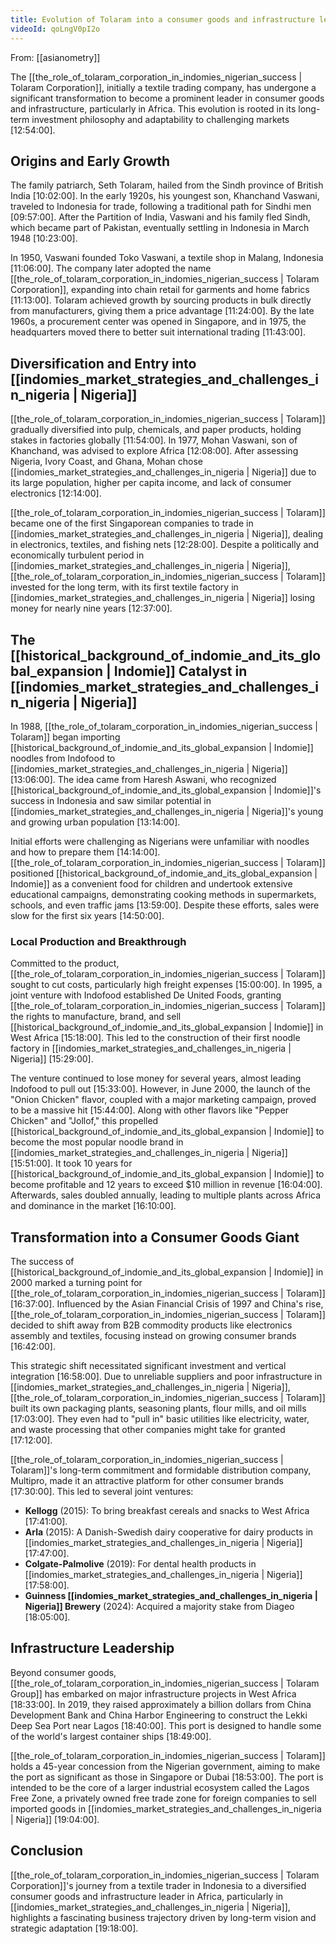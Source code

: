 ```yaml
---
title: Evolution of Tolaram into a consumer goods and infrastructure leader
videoId: qoLngV0pI2o
---
```


From: [[asianometry]] <br/> 

The [[the_role_of_tolaram_corporation_in_indomies_nigerian_success | Tolaram Corporation]], initially a textile trading company, has undergone a significant transformation to become a prominent leader in consumer goods and infrastructure, particularly in Africa. This evolution is rooted in its long-term investment philosophy and adaptability to challenging markets <a class="yt-timestamp" data-t="12:54:00">[12:54:00]</a>.

## Origins and Early Growth
The family patriarch, Seth Tolaram, hailed from the Sindh province of British India <a class="yt-timestamp" data-t="10:02:00">[10:02:00]</a>. In the early 1920s, his youngest son, Khanchand Vaswani, traveled to Indonesia for trade, following a traditional path for Sindhi men <a class="yt-timestamp" data-t="09:57:00">[09:57:00]</a>. After the Partition of India, Vaswani and his family fled Sindh, which became part of Pakistan, eventually settling in Indonesia in March 1948 <a class="yt-timestamp" data-t="10:23:00">[10:23:00]</a>.

In 1950, Vaswani founded Toko Vaswani, a textile shop in Malang, Indonesia <a class="yt-timestamp" data-t="11:06:00">[11:06:00]</a>. The company later adopted the name [[the_role_of_tolaram_corporation_in_indomies_nigerian_success | Tolaram Corporation]], expanding into chain retail for garments and home fabrics <a class="yt-timestamp" data-t="11:13:00">[11:13:00]</a>. Tolaram achieved growth by sourcing products in bulk directly from manufacturers, giving them a price advantage <a class="yt-timestamp" data-t="11:24:00">[11:24:00]</a>. By the late 1960s, a procurement center was opened in Singapore, and in 1975, the headquarters moved there to better suit international trading <a class="yt-timestamp" data-t="11:43:00">[11:43:00]</a>.

## Diversification and Entry into [[indomies_market_strategies_and_challenges_in_nigeria | Nigeria]]
[[the_role_of_tolaram_corporation_in_indomies_nigerian_success | Tolaram]] gradually diversified into pulp, chemicals, and paper products, holding stakes in factories globally <a class="yt-timestamp" data-t="11:54:00">[11:54:00]</a>. In 1977, Mohan Vaswani, son of Khanchand, was advised to explore Africa <a class="yt-timestamp" data-t="12:08:00">[12:08:00]</a>. After assessing Nigeria, Ivory Coast, and Ghana, Mohan chose [[indomies_market_strategies_and_challenges_in_nigeria | Nigeria]] due to its large population, higher per capita income, and lack of consumer electronics <a class="yt-timestamp" data-t="12:14:00">[12:14:00]</a>.

[[the_role_of_tolaram_corporation_in_indomies_nigerian_success | Tolaram]] became one of the first Singaporean companies to trade in [[indomies_market_strategies_and_challenges_in_nigeria | Nigeria]], dealing in electronics, textiles, and fishing nets <a class="yt-timestamp" data-t="12:28:00">[12:28:00]</a>. Despite a politically and economically turbulent period in [[indomies_market_strategies_and_challenges_in_nigeria | Nigeria]], [[the_role_of_tolaram_corporation_in_indomies_nigerian_success | Tolaram]] invested for the long term, with its first textile factory in [[indomies_market_strategies_and_challenges_in_nigeria | Nigeria]] losing money for nearly nine years <a class="yt-timestamp" data-t="12:37:00">[12:37:00]</a>.

## The [[historical_background_of_indomie_and_its_global_expansion | Indomie]] Catalyst in [[indomies_market_strategies_and_challenges_in_nigeria | Nigeria]]
In 1988, [[the_role_of_tolaram_corporation_in_indomies_nigerian_success | Tolaram]] began importing [[historical_background_of_indomie_and_its_global_expansion | Indomie]] noodles from Indofood to [[indomies_market_strategies_and_challenges_in_nigeria | Nigeria]] <a class="yt-timestamp" data-t="13:06:00">[13:06:00]</a>. The idea came from Haresh Aswani, who recognized [[historical_background_of_indomie_and_its_global_expansion | Indomie]]'s success in Indonesia and saw similar potential in [[indomies_market_strategies_and_challenges_in_nigeria | Nigeria]]'s young and growing urban population <a class="yt-timestamp" data-t="13:14:00">[13:14:00]</a>.

Initial efforts were challenging as Nigerians were unfamiliar with noodles and how to prepare them <a class="yt-timestamp" data-t="14:14:00">[14:14:00]</a>. [[the_role_of_tolaram_corporation_in_indomies_nigerian_success | Tolaram]] positioned [[historical_background_of_indomie_and_its_global_expansion | Indomie]] as a convenient food for children and undertook extensive educational campaigns, demonstrating cooking methods in supermarkets, schools, and even traffic jams <a class="yt-timestamp" data-t="13:59:00">[13:59:00]</a>. Despite these efforts, sales were slow for the first six years <a class="yt-timestamp" data-t="14:50:00">[14:50:00]</a>.

### Local Production and Breakthrough
Committed to the product, [[the_role_of_tolaram_corporation_in_indomies_nigerian_success | Tolaram]] sought to cut costs, particularly high freight expenses <a class="yt-timestamp" data-t="15:00:00">[15:00:00]</a>. In 1995, a joint venture with Indofood established De United Foods, granting [[the_role_of_tolaram_corporation_in_indomies_nigerian_success | Tolaram]] the rights to manufacture, brand, and sell [[historical_background_of_indomie_and_its_global_expansion | Indomie]] in West Africa <a class="yt-timestamp" data-t="15:18:00">[15:18:00]</a>. This led to the construction of their first noodle factory in [[indomies_market_strategies_and_challenges_in_nigeria | Nigeria]] <a class="yt-timestamp" data-t="15:29:00">[15:29:00]</a>.

The venture continued to lose money for several years, almost leading Indofood to pull out <a class="yt-timestamp" data-t="15:33:00">[15:33:00]</a>. However, in June 2000, the launch of the "Onion Chicken" flavor, coupled with a major marketing campaign, proved to be a massive hit <a class="yt-timestamp" data-t="15:44:00">[15:44:00]</a>. Along with other flavors like "Pepper Chicken" and "Jollof," this propelled [[historical_background_of_indomie_and_its_global_expansion | Indomie]] to become the most popular noodle brand in [[indomies_market_strategies_and_challenges_in_nigeria | Nigeria]] <a class="yt-timestamp" data-t="15:51:00">[15:51:00]</a>. It took 10 years for [[historical_background_of_indomie_and_its_global_expansion | Indomie]] to become profitable and 12 years to exceed $10 million in revenue <a class="yt-timestamp" data-t="16:04:00">[16:04:00]</a>. Afterwards, sales doubled annually, leading to multiple plants across Africa and dominance in the market <a class="yt-timestamp" data-t="16:10:00">[16:10:00]</a>.

## Transformation into a Consumer Goods Giant
The success of [[historical_background_of_indomie_and_its_global_expansion | Indomie]] in 2000 marked a turning point for [[the_role_of_tolaram_corporation_in_indomies_nigerian_success | Tolaram]] <a class="yt-timestamp" data-t="16:37:00">[16:37:00]</a>. Influenced by the Asian Financial Crisis of 1997 and China's rise, [[the_role_of_tolaram_corporation_in_indomies_nigerian_success | Tolaram]] decided to shift away from B2B commodity products like electronics assembly and textiles, focusing instead on growing consumer brands <a class="yt-timestamp" data-t="16:42:00">[16:42:00]</a>.

This strategic shift necessitated significant investment and vertical integration <a class="yt-timestamp" data-t="16:58:00">[16:58:00]</a>. Due to unreliable suppliers and poor infrastructure in [[indomies_market_strategies_and_challenges_in_nigeria | Nigeria]], [[the_role_of_tolaram_corporation_in_indomies_nigerian_success | Tolaram]] built its own packaging plants, seasoning plants, flour mills, and oil mills <a class="yt-timestamp" data-t="17:03:00">[17:03:00]</a>. They even had to "pull in" basic utilities like electricity, water, and waste processing that other companies might take for granted <a class="yt-timestamp" data-t="17:12:00">[17:12:00]</a>.

[[the_role_of_tolaram_corporation_in_indomies_nigerian_success | Tolaram]]'s long-term commitment and formidable distribution company, Multipro, made it an attractive platform for other consumer brands <a class="yt-timestamp" data-t="17:30:00">[17:30:00]</a>. This led to several joint ventures:
*   **Kellogg** (2015): To bring breakfast cereals and snacks to West Africa <a class="yt-timestamp" data-t="17:41:00">[17:41:00]</a>.
*   **Arla** (2015): A Danish-Swedish dairy cooperative for dairy products in [[indomies_market_strategies_and_challenges_in_nigeria | Nigeria]] <a class="yt-timestamp" data-t="17:47:00">[17:47:00]</a>.
*   **Colgate-Palmolive** (2019): For dental health products in [[indomies_market_strategies_and_challenges_in_nigeria | Nigeria]] <a class="yt-timestamp" data-t="17:58:00">[17:58:00]</a>.
*   **Guinness [[indomies_market_strategies_and_challenges_in_nigeria | Nigeria]] Brewery** (2024): Acquired a majority stake from Diageo <a class="yt-timestamp" data-t="18:05:00">[18:05:00]</a>.

## Infrastructure Leadership
Beyond consumer goods, [[the_role_of_tolaram_corporation_in_indomies_nigerian_success | Tolaram Group]] has embarked on major infrastructure projects in West Africa <a class="yt-timestamp" data-t="18:33:00">[18:33:00]</a>. In 2019, they raised approximately a billion dollars from China Development Bank and China Harbor Engineering to construct the Lekki Deep Sea Port near Lagos <a class="yt-timestamp" data-t="18:40:00">[18:40:00]</a>. This port is designed to handle some of the world's largest container ships <a class="yt-timestamp" data-t="18:49:00">[18:49:00]</a>.

[[the_role_of_tolaram_corporation_in_indomies_nigerian_success | Tolaram]] holds a 45-year concession from the Nigerian government, aiming to make the port as significant as those in Singapore or Dubai <a class="yt-timestamp" data-t="18:53:00">[18:53:00]</a>. The port is intended to be the core of a larger industrial ecosystem called the Lagos Free Zone, a privately owned free trade zone for foreign companies to sell imported goods in [[indomies_market_strategies_and_challenges_in_nigeria | Nigeria]] <a class="yt-timestamp" data-t="19:04:00">[19:04:00]</a>.

## Conclusion
[[the_role_of_tolaram_corporation_in_indomies_nigerian_success | Tolaram Corporation]]'s journey from a textile trader in Indonesia to a diversified consumer goods and infrastructure leader in Africa, particularly in [[indomies_market_strategies_and_challenges_in_nigeria | Nigeria]], highlights a fascinating business trajectory driven by long-term vision and strategic adaptation <a class="yt-timestamp" data-t="19:18:00">[19:18:00]</a>.